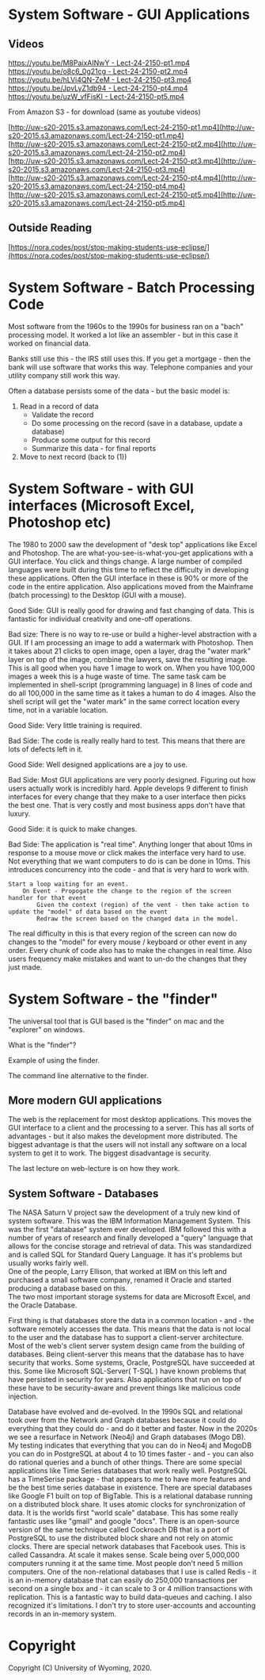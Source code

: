 # System Software - GUI Applications

## Videos

[https://youtu.be/M8PaixAINwY - Lect-24-2150-pt1.mp4](https://youtu.be/M8PaixAINwY)<br>
[https://youtu.be/o8c6_0g21cg - Lect-24-2150-pt2.mp4](https://youtu.be/o8c6_0g21cg)<br>
[https://youtu.be/hLVi4QN-ZeM - Lect-24-2150-pt3.mp4](https://youtu.be/hLVi4QN-ZeM)<br>
[https://youtu.be/JpvLyZ1db94 - Lect-24-2150-pt4.mp4](https://youtu.be/JpvLyZ1db94)<br>
[https://youtu.be/uzW_vfFisKI - Lect-24-2150-pt5.mp4](https://youtu.be/uzW_vfFisKI)<br>

From Amazon S3 - for download (same as youtube videos)

[http://uw-s20-2015.s3.amazonaws.com/Lect-24-2150-pt1.mp4](http://uw-s20-2015.s3.amazonaws.com/Lect-24-2150-pt1.mp4)<br>
[http://uw-s20-2015.s3.amazonaws.com/Lect-24-2150-pt2.mp4](http://uw-s20-2015.s3.amazonaws.com/Lect-24-2150-pt2.mp4)<br>
[http://uw-s20-2015.s3.amazonaws.com/Lect-24-2150-pt3.mp4](http://uw-s20-2015.s3.amazonaws.com/Lect-24-2150-pt3.mp4)<br>
[http://uw-s20-2015.s3.amazonaws.com/Lect-24-2150-pt4.mp4](http://uw-s20-2015.s3.amazonaws.com/Lect-24-2150-pt4.mp4)<br>
[http://uw-s20-2015.s3.amazonaws.com/Lect-24-2150-pt5.mp4](http://uw-s20-2015.s3.amazonaws.com/Lect-24-2150-pt5.mp4)<br>



## Outside Reading

[https://nora.codes/post/stop-making-students-use-eclipse/](https://nora.codes/post/stop-making-students-use-eclipse/)











# System Software - Batch Processing Code

Most software from the 1960s to the 1990s for business ran on a "bach" processing model.  It worked a lot like
an assembler - but in this case it worked on financial data.

Banks still use this - the IRS still uses this.  If you get a mortgage - then the bank will use software that works this way.
Telephone companies and your utility company still work this way.

Often a database persists some of the data - but the basic model is:

1. Read in a record of data
	- Validate the record
	- Do some processing on the record (save in a database, update  a database)
	- Produce some output for this record
	- Summarize this data - for final reports
2. Move to next record (back to (1))









# System Software - with GUI interfaces (Microsoft Excel, Photoshop etc)

The 1980 to 2000 saw the development of "desk top" applications like Excel and Photoshop.  The are what-you-see-is-what-you-get
applications with a GUI interface.   You click and things change.   A large number of compiled languages were built during this time
to reflect the difficulty in developing these applications.   Often the GUI interface in these is 90% or more of the code in the
entire application.   Also applications moved from the Mainframe (batch processing) to the Desktop (GUI with a mouse).

Good Side:  GUI is really good for drawing and fast changing of data.  This is fantastic for individual creativity and one-off
operations.

Bad size: There is no way to re-use or build a higher-level abstraction with a GUI.  If I am processing an image to add a watermark
with Photoshop.  Then it takes about 21 clicks to open image, open a layer, drag the "water mark" layer on top of the image, combine
the lawyers, save the resulting image.  This is all good when you have 1 image to work on.  When you have 100,000 images a week this
is a huge waste of time.  The same task cam be implemented in shell-script (programming language) in 8 lines of code and do all
100,000 in the same time as it takes a human to do 4 images.  Also the shell script will get the "water mark" in the same correct location
every time, not in a variable location.

Good Side: Very little training is required.

Bad Side: The code is really really hard to test.  This means that there are lots of defects left in it.

Good Side: Well designed applications are a joy to use.

Bad Side: Most GUI applications are very poorly designed.  Figuring out how users actually work is incredibly hard.  Apple develops
9 different to finish interfaces for every change that they make to a user interface then picks the best one.  That is very
costly and most business apps don't have that luxury.

Good Side: it is quick to make changes.

Bad Side: The application is "real time".  Anything longer that about 10ms in response to a mouse move or click makes the
interface very hard to use.  Not everything that we want computers to do is can be done in 10ms.  This introduces concurrency
into the code - and that is very hard to work with.

```
Start a loop waiting for an event.
	On Event - Propogate the change to the region of the screen handler for that event
		Given the context (region) of the vent - then take action to update the "model" of data based on the event
		Redraw the screen based on the changed data in the model.
```

The real difficulty in this is that every region of the screen can now do changes to the "model" for every mouse / keyboard
or other event in any order.  Every chunk of code also has to make the changes in real time.  Also users frequency make
mistakes and want to un-do the changes that they just made.



# System Software - the "finder"

The universal tool that is GUI based is the "finder" on mac and the "explorer" on windows.

What is the "finder"?

Example of using the finder.

The command line alternative to the finder.



## More modern GUI applications

The web is the replacement for most desktop applications.  This moves the GUI interface to a client and the processing to a
server.  This has all sorts of advantages - but it also makes the development more distributed.  The biggest advantage is that
the users will not install any software on a local system to get it to work.  The biggest disadvantage is security.

The last lecture on web-lecture is on how they work.

## System Software - Databases

The NASA Saturn V project saw the development of a truly new kind of system software.  This was the IBM Information Management System.
This was the first "database" system ever developed.   IBM followed this with a number of years of research and finally developed a
"query" language that allows for the concise storage and retrieval of data.  This was standardized and is called SQL for Standard Query Language.
It has it's problems but usually works fairly well.  
One of the people, Larry Ellison, that worked at IBM on this left and purchased a small software company, renamed it Oracle and started producing 
a database based on this.  
The two most important storage systems for data are Microsoft Excel, and the Oracle Database.

First thing is that databases store the data in a common location - and - the software remotely accesses the data.
This means that the data is not local to the user and the database has to support a client-server architecture.  Most of the web's client
server system design came from the building of databases.  Being client-server this means that the database has to have
security that works.  Some systems, Oracle, PostgreSQL have succeeded at this.  Some like Microsoft SQL-Server( T-SQL ) have known
problems that have persisted in security for years.   Also applications that run on top of these have to be security-aware and
prevent things like malicious code injection.

Database have evolved and de-evolved.  In the 1990s SQL and relational took over from the Network and Graph databases because it could do everything
that they could do - and do it better and faster.  Now in the 2020s we see a resurface in Network (Neo4j) and Graph databases (Mogo DB).   My testing
indicates that everything that you can do in Neo4j and MogoDB you can do in PostgreSQL at about 4 to 10 times faster - and - you can also do 
rational queries and a bunch of other things.   There are some special applications like Time Series databases that work really well.  PostgreSQL
has a TimeSerise package - that appears to me to have more features and be the best time series database in existence.  There are special
databases like Google F1 built on top of BigTable.   This is a relational database running on a distributed block share.  It uses atomic
clocks for synchronization of data.  It is the worlds first "world scale" database.  This has some really fantastic uses like "gmail" and
google "docs".  There is an open-source version of the same technique called Cockroach DB that is a port of PostgreSQL to use the
distributed block share and not rely on atomic clocks.   There are special network databases that Facebook uses.  This is called Cassandra.
At scale it makes sense.  Scale being over 5,000,000 computers running it at the same time.  Most people don't need 5 million computers.
One of the non-relational databases that I use is called Redis - it is an in-memory database that can easily do 250,000 transactions per
second on a single box and - it can scale to 3 or 4 million transactions with replication.  This is a fantastic way to build data-queues
and caching.    I also recognized it's limitations.  I don't try to store user-accounts and accounting records in an in-memory
system.




# Copyright

Copyright (C) University of Wyoming, 2020.

